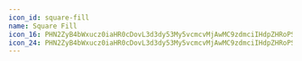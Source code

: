 ```yaml
---
icon_id: square-fill
name: Square Fill
icon_16: PHN2ZyB4bWxucz0iaHR0cDovL3d3dy53My5vcmcvMjAwMC9zdmciIHdpZHRoPSIxNiIgaGVpZ2h0PSIxNiIgdmlld0JveD0iMCAwIDE2IDE2Ij48cGF0aCBmaWxsLXJ1bGU9ImV2ZW5vZGQiIGQ9Ik01Ljc1IDRBMS43NSAxLjc1IDAgMDA0IDUuNzV2NC41YzAgLjk2Ni43ODQgMS43NSAxLjc1IDEuNzVoNC41QTEuNzUgMS43NSAwIDAwMTIgMTAuMjV2LTQuNUExLjc1IDEuNzUgMCAwMDEwLjI1IDRoLTQuNXoiLz48L3N2Zz4=
icon_24: PHN2ZyB4bWxucz0iaHR0cDovL3d3dy53My5vcmcvMjAwMC9zdmciIHdpZHRoPSIyNCIgaGVpZ2h0PSIyNCIgdmlld0JveD0iMCAwIDI0IDI0Ij48cGF0aCBmaWxsLXJ1bGU9ImV2ZW5vZGQiIGQ9Ik03Ljc1IDZBMS43NSAxLjc1IDAgMDA2IDcuNzV2OC41YzAgLjk2Ni43ODQgMS43NSAxLjc1IDEuNzVoOC41QTEuNzUgMS43NSAwIDAwMTggMTYuMjV2LTguNUExLjc1IDEuNzUgMCAwMDE2LjI1IDZoLTguNXoiLz48L3N2Zz4=
---
```

